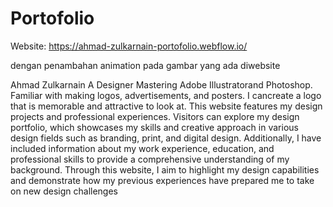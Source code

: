# Portofolio
Website: https://ahmad-zulkarnain-portofolio.webflow.io/
<p> dengan penambahan animation pada gambar yang ada diwebsite
<p>Ahmad Zulkarnain A Designer Mastering Adobe Illustratorand Photoshop. Familiar with making logos, advertisements, and posters. I cancreate a logo that is memorable and attractive to look at.
This website features my design projects and professional experiences. Visitors can explore my design portfolio, which showcases my skills and creative approach in various design fields such as branding, print, and digital design. Additionally, I have included information about my work experience, education, and professional skills to provide a comprehensive understanding of my background. Through this website, I aim to highlight my design capabilities and demonstrate how my previous experiences have prepared me to take on new design challenges
